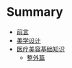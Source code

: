 # Summary

* [前言](README.md)
* [美学设计](mei-xue-she-ji.md)
* [医疗美容基础知识](yi-liao-mei-rong-ji-chu-zhi-shi.md)
  * [整外篇](yi-liao-mei-rong-ji-chu-zhi-shi/zheng-wai-pian.md)


